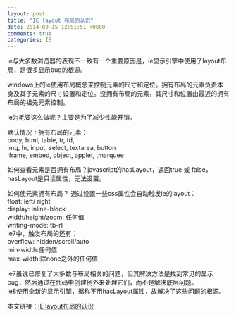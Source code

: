 ```yaml
---
layout: post
title: "IE layout 布局的认识"
date: 2014-09-15 12:51:51 +0800
comments: true
categories: IE
---
```


ie与大多数浏览器的表现不一致有一个重要原因是，ie显示引擎中使用了layout布局，是很多显示bug的根源。

windows上的ie使用布局概念来控制元素的尺寸和定位。拥有布局的元素负责本身及其子元素的尺寸设置和定位。没拥有布局的元素，其尺寸和位置由最近的拥有布局的祖先元素控制。

ie为毛要这么做呢？主要是为了减少性能开销。

默认情况下拥有布局的元素：  
body, html, table, tr, td,  
img, hr, input, select, textarea, button  
iframe, embed, object, applet, ,marquee  

如何查看元素是否拥有布局？javascript的hasLayout，返回true 或 false，hasLayout是只读属性，无法设置。

如何使元素拥有布局？ 通过设置一些css属性会自动触发ie的layout：  
float: left/ right  
display: inline-block  
width/height/zoom: 任何值  
writing-mode: tb-rl  
ie7中，触发布局的还有：  
overflow: hidden/scroll/auto  
min-width:任何值  
max-width:除none之外的任何值  


ie7虽说已修复了大多数与布局相关的问题，但其解决方法是找到常见的显示bug，然后通过在代码中创建例外来处理它们，而不是解决底层问题。  
ie8使用全新的显示引擎，据称不用hasLayout属性，故解决了这些问题的根源。



本文链接：[IE layout布局的认识](http://mirrur.github.io/blog/2014/09/15/ie-layout-bu-ju-de-ren-shi/)